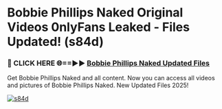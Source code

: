 # Bobbie Phillips Naked Original Videos 0nlyFans Leaked - Files Updated! (s84d)

<h3>🔴 CLICK HERE 🌐==►► <a href="https://tinyurl.com/yckcrads" rel="nofollow">Bobbie Phillips Naked Updated Files</a></h3>

Get Bobbie Phillips Naked and all content. Now you can access all videos and pictures of Bobbie Phillips Naked. New Updated Files 2025!

[![s84d](https://i.imgur.com/hpKpOFt.gif)](https://tinyurl.com/yckcrads)
